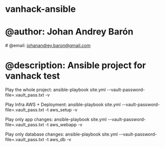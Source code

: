 # vanhack-ansible

# @author: Johan Andrey Barón
# @email: johanandrey.baron@gmail.com
# @description: Ansible project for vanhack test


Play the whole project:
ansible-playbook site.yml --vault-password-file=.vault_pass.txt -v

Play Infra AWS + Deployment:
ansible-playbook site.yml --vault-password-file=.vault_pass.txt -t aws_setup -v 

Play only app changes:
ansible-playbook site.yml --vault-password-file=.vault_pass.txt -t aws_webapp -v

Play only database changes:
ansible-playbook site.yml --vault-password-file=.vault_pass.txt -t aws_db -v
